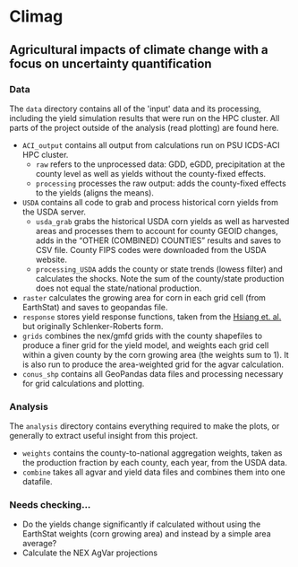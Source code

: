 # Climag

## Agricultural impacts of climate change with a focus on uncertainty quantification

### Data
The `data` directory contains all of the 'input' data and its processing, including the yield simulation results that were run on the HPC cluster. All parts of the project outside of the analysis (read plotting) are found here.
- `ACI_output` contains all output from calculations run on PSU ICDS-ACI HPC cluster.
  - `raw` refers to the unprocessed data: GDD, eGDD, precipitation at the county level as well as yields without the county-fixed effects.  
  - `processing` processes the raw output: adds the county-fixed effects to the yields (aligns the means).
- `USDA` contains all code to grab and process historical corn yields from the USDA server.
  - `usda_grab` grabs the historical USDA corn yields as well as harvested areas and processes them to account for county GEOID changes, adds in the “OTHER (COMBINED) COUNTIES” results and saves to CSV file. County FIPS codes were downloaded from the USDA website.
  - `processing_USDA` adds the county or state trends (lowess filter) and calculates the shocks. Note the sum of the county/state production does not equal the state/national production.
- `raster` calculates the growing area for corn in each grid cell (from EarthStat) and saves to geopandas file.
- `response` stores yield response functions, taken from the [Hsiang et. al.](https://science.sciencemag.org/content/356/6345/1362.full?ijkey=x3wZ8kcgtomUM&keytype=ref&siteid=sci) but originally Schlenker-Roberts form.
- `grids` combines the nex/gmfd grids with the county shapefiles to produce a finer grid for the yield model, and weights each grid cell within a given county by the corn growing area (the weights sum to 1). It is also run to produce the area-weighted grid for the agvar calculation.
- `conus_shp` contains all GeoPandas data files and processing necessary for grid calculations and plotting.

### Analysis
The `analysis` directory contains everything required to make the plots, or generally to extract useful insight from this project.
- `weights` contains the county-to-national aggregation weights, taken as the production fraction by each county, each year, from the USDA data.
- `combine` takes all agvar and yield data files and combines them into one datafile.

### Needs checking...
- Do the yields change significantly if calculated without using the EarthStat weights (corn growing area) and instead by a simple area average?
- Calculate the NEX AgVar projections
